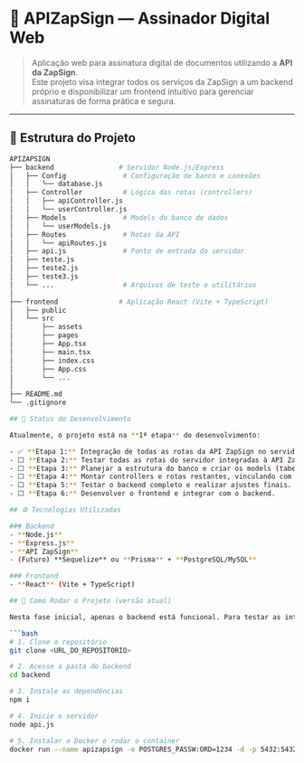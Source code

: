 # 📜 APIZapSign — Assinador Digital Web

> Aplicação web para assinatura digital de documentos utilizando a **API da ZapSign**.  
> Este projeto visa integrar todos os serviços da ZapSign a um backend próprio e disponibilizar um frontend intuitivo para gerenciar assinaturas de forma prática e segura.

---

## 📂 Estrutura do Projeto

```bash
APIZAPSIGN
├── backend                # Servidor Node.js/Express
│   ├── Config              # Configuração de banco e conexões
│   │   └── database.js
│   ├── Controller          # Lógica das rotas (controllers)
│   │   ├── apiController.js
│   │   └── userController.js
│   ├── Models              # Models do banco de dados
│   │   └── userModels.js
│   ├── Routes              # Rotas da API
│   │   └── apiRoutes.js
│   ├── api.js              # Ponto de entrada do servidor
│   ├── teste.js
│   ├── teste2.js
│   ├── teste3.js
│   └── ...                 # Arquivos de teste e utilitários
│
├── frontend               # Aplicação React (Vite + TypeScript)
│   ├── public
│   └── src
│       ├── assets
│       ├── pages
│       ├── App.tsx
│       ├── main.tsx
│       ├── index.css
│       ├── App.css
│       └── ...
│
├── README.md
└── .gitignore

## 📅 Status do Desenvolvimento

Atualmente, o projeto está na **1ª etapa** do desenvolvimento:

- ✅ **Etapa 1:** Integração de todas as rotas da API ZapSign no servidor backend.  
- ⬜ **Etapa 2:** Testar todas as rotas do servidor integradas à API ZapSign.  
- ⬜ **Etapa 3:** Planejar a estrutura do banco e criar os models (tabelas).  
- ⬜ **Etapa 4:** Montar controllers e rotas restantes, vinculando com serviços da API ZapSign.  
- ⬜ **Etapa 5:** Testar o backend completo e realizar ajustes finais.  
- ⬜ **Etapa 6:** Desenvolver o frontend e integrar com o backend.

## ⚙️ Tecnologias Utilizadas

### Backend
- **Node.js**
- **Express.js**
- **API ZapSign**
- (Futuro) **Sequelize** ou **Prisma** + **PostgreSQL/MySQL**

### Frontend
- **React** (Vite + TypeScript)

## 🚀 Como Rodar o Projeto (versão atual)

Nesta fase inicial, apenas o backend está funcional. Para testar as integrações já concluídas:

```bash
# 1. Clone o repositório
git clone <URL_DO_REPOSITORIO>

# 2. Acesse a pasta do backend
cd backend

# 3. Instale as dependências
npm i

# 4. Inicie o servidor
node api.js

# 5. Instalar o Docker e rodar o container
docker run --name apizapsign -e POSTGRES_PASSW:ORD=1234 -d -p 5432:5432 postgres